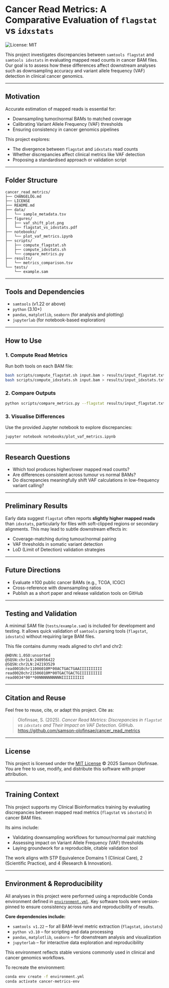 # Cancer Read Metrics: A Comparative Evaluation of `flagstat` vs `idxstats`

![License: MIT](https://img.shields.io/badge/License-MIT-yellow.svg)

This project investigates discrepancies between `samtools flagstat` and `samtools idxstats` in evaluating mapped read counts in cancer BAM files. Our goal is to assess how these differences affect downstream analyses such as downsampling accuracy and variant allele frequency (VAF) detection in clinical cancer genomics.

---

## Motivation

Accurate estimation of mapped reads is essential for:

- Downsampling tumor/normal BAMs to matched coverage  
- Calibrating Variant Allele Frequency (VAF) thresholds  
- Ensuring consistency in cancer genomics pipelines  

This project explores:

- The divergence between `flagstat` and `idxstats` read counts  
- Whether discrepancies affect clinical metrics like VAF detection  
- Proposing a standardised approach or validation script  

---

## Folder Structure

```
cancer_read_metrics/
├── CHANGELOG.md
├── LICENSE
├── README.md
├── data/
│   └── sample_metadata.tsv
├── figures/
│   ├── vaf_shift_plot.png
│   └── flagstat_vs_idxstats.pdf
├── notebooks/
│   └── plot_vaf_metrics.ipynb
├── scripts/
│   ├── compute_flagstat.sh
│   ├── compute_idxstats.sh
│   └── compare_metrics.py
├── results/
│   └── metrics_comparison.tsv
└── tests/
    └── example.sam
```

---

## Tools and Dependencies

- `samtools` (v1.22 or above)
- `python` (3.10+)
- `pandas`, `matplotlib`, `seaborn` (for analysis and plotting)
- `jupyterlab` (for notebook-based exploration)

---

## How to Use

### 1. Compute Read Metrics

Run both tools on each BAM file:
```bash
bash scripts/compute_flagstat.sh input.bam > results/input_flagstat.txt
bash scripts/compute_idxstats.sh input.bam > results/input_idxstats.txt
```

### 2. Compare Outputs

```bash
python scripts/compare_metrics.py --flagstat results/input_flagstat.txt --idxstats results/input_idxstats.txt --out results/input_comparison.tsv
```

### 3. Visualise Differences

Use the provided Jupyter notebook to explore discrepancies:
```bash
jupyter notebook notebooks/plot_vaf_metrics.ipynb
```

---

## Research Questions

- Which tool produces higher/lower mapped read counts?
- Are differences consistent across tumour vs normal BAMs?
- Do discrepancies meaningfully shift VAF calculations in low-frequency variant calling?

---

## Preliminary Results

Early data suggest `flagstat` often reports **slightly higher mapped reads** than `idxstats`, particularly for files with soft-clipped regions or secondary alignments. This may lead to subtle downstream effects in:

- Coverage-matching during tumour/normal pairing  
- VAF thresholds in somatic variant detection  
- LoD (Limit of Detection) validation strategies  

---

## Future Directions

- Evaluate ≥100 public cancer BAMs (e.g., TCGA, ICGC)
- Cross-reference with downsampling ratios
- Publish as a short paper and release validation tools on GitHub

---

## Testing and Validation

A minimal SAM file (`tests/example.sam`) is included for development and testing. It allows quick validation of `samtools` parsing tools (`flagstat`, `idxstats`) without requiring large BAM files.

This file contains dummy reads aligned to chr1 and chr2:

```
@HDVN:1.0SO:unsorted
@SQSN:chr1LN:248956422
@SQSN:chr2LN:242193529
read0010chr11006010M*00ACTGACTGAAIIIIIIIIII
read0020chr21506010M*00TGACTGACTGIIIIIIIIII
read0034*00**00NNNNNNNNNNIIIIIIIIII
```

---

## Citation and Reuse

Feel free to reuse, cite, or adapt this project. Cite as:

> Olofinsae, S. (2025). *Cancer Read Metrics: Discrepancies in `flagstat` vs `idxstats` and Their Impact on VAF Detection.* GitHub. https://github.com/samson-olofinsae/cancer_read_metrics

---

## License

This project is licensed under the [MIT License](./LICENSE) © 2025 Samson Olofinsae.  
You are free to use, modify, and distribute this software with proper attribution.

---

## Training Context

This project supports my Clinical Bioinformatics training by evaluating discrepancies between mapped read metrics (`flagstat` vs `idxstats`) in cancer BAM files.

Its aims include:

- Validating downsampling workflows for tumour/normal pair matching
- Assessing impact on Variant Allele Frequency (VAF) thresholds
- Laying groundwork for a reproducible, citable validation tool

The work aligns with STP Equivalence Domains 1 (Clinical Care), 2 (Scientific Practice), and 4 (Research & Innovation).

---

## Environment & Reproducibility

All analyses in this project were performed using a reproducible Conda environment defined in [`environment.yml`](./environment.yml). Key software tools were version-pinned to ensure consistency across runs and reproducibility of results.

**Core dependencies include:**
- `samtools v1.22` – for all BAM-level metric extraction (`flagstat`, `idxstats`)
- `python v3.10` – for scripting and data processing
- `pandas`, `matplotlib`, `seaborn` – for downstream analysis and visualization
- `jupyterlab` – for interactive data exploration and reproducibility

This environment reflects stable versions commonly used in clinical and cancer genomics workflows.

To recreate the environment:
```bash
conda env create -f environment.yml
conda activate cancer-metrics-env
```



<!-- Test commit for contribution verification -->
